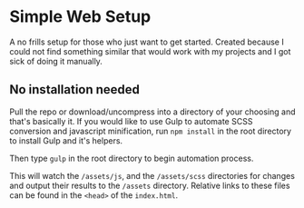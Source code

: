 # Simple Web Setup
A no frills setup for those who just want to get started. Created because I could not find something similar that would work with my projects and I got sick of doing it manually.

## No installation needed
Pull the repo or download/uncompress into a directory of your choosing and that's basically it. If you would like to use Gulp to automate SCSS conversion and javascript minification, run ```npm install``` in the root directory to install Gulp and it's helpers.

Then type ```gulp``` in the root directory to begin automation process. 

This will watch the ```/assets/js```, and the ```/assets/scss``` directories for changes and output their results to the ```/assets``` directory. Relative links to these files can be found in the ```<head>``` of the ```index.html```.


